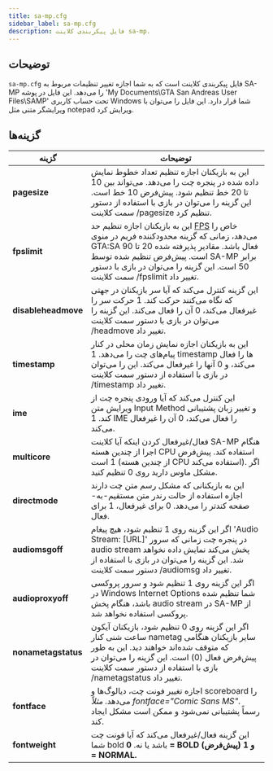 ```yaml
---
title: sa-mp.cfg
sidebar_label: sa-mp.cfg
description: فایل پیکربندی کلاینت sa-mp.
---
```


## توضیحات

`sa-mp.cfg` فایل پیکربندی کلاینت است که به شما اجازه تغییر تنظیمات مربوط به SA-MP را می‌دهد. این فایل در پوشه 'My Documents\\GTA San Andreas User Files\\SAMP' تحت حساب کاربری Windows شما قرار دارد. این فایل را می‌توان با ویرایشگر متنی مثل notepad ویرایش کرد.

## گزینه‌ها

| گزینه              | توضیحات                                                                                                                                                                                                                                                                                                                                 |
| ------------------- | ------------------------------------------------------------------------------------------------------------------------------------------------------------------------------------------------------------------------------------------------------------------------------------------------------------------------------------------- |
| **pagesize**        | این به بازیکنان اجازه تنظیم تعداد خطوط نمایش داده شده در پنجره چت را می‌دهد. می‌تواند بین 10 تا 20 خط تنظیم شود. پیش‌فرض 10 خط است. این گزینه را می‌توان در بازی با استفاده از دستور سمت کلاینت /pagesize تنظیم کرد.                                                                                                                        |
| **fpslimit**        | این به بازیکنان اجازه تنظیم حد [FPS](http://en.wikipedia.org/wiki/Frame_rate "http://en.wikipedia.org/wiki/Frame_rate") خاص را می‌دهد، زمانی که گزینه محدودکننده فریم در منوی GTA:SA فعال باشد. مقادیر پذیرفته شده 20 تا 90 است. پیش‌فرض تنظیم شده توسط SA-MP برابر 50 است. این گزینه را می‌توان در بازی با دستور سمت کلاینت /fpslimit تغییر داد. |
| **disableheadmove** | این گزینه کنترل می‌کند که آیا سر بازیکنان در جهتی که نگاه می‌کنند حرکت کند. 1 حرکت سر را غیرفعال می‌کند، 0 آن را فعال می‌کند. این گزینه را می‌توان در بازی با دستور سمت کلاینت /headmove تغییر داد.                                                                                                                                     |
| **timestamp**       | این به بازیکنان اجازه نمایش زمان محلی در کنار پیام‌های چت را می‌دهد. 1 timestamp ها را فعال می‌کند، و 0 آنها را غیرفعال می‌کند. این را می‌توان در بازی با استفاده از دستور سمت کلاینت /timestamp تغییر داد.                                                                                                                                                |
| **ime**             | این کنترل می‌کند که آیا ورودی پنجره چت از ویرایش متن Input Method و تغییر زبان پشتیبانی کند. 1 IME را فعال می‌کند، 0 آن را غیرفعال می‌کند.                                                                                                                                                                                        |
| **multicore**       | فعال/غیرفعال کردن اینکه آیا کلاینت SA-MP هنگام اجرا از چندین هسته CPU استفاده کند. پیش‌فرض 1 است (از چندین هسته CPU استفاده می‌کند). اگر مشکل ماوس دارید روی 0 تنظیم کنید.                                                                                                                                                                |
| **directmode**      | این به بازیکنانی که مشکل رسم متن چت دارند اجازه استفاده از حالت رندر متن مستقیم-به-صفحه کندتر را می‌دهد. 0 برای غیرفعال، 1 برای فعال.                                                                                                                                                                                      |
| **audiomsgoff**     | اگر این گزینه روی 1 تنظیم شود، هیچ پیغام 'Audio Stream: \[URL\]' در پنجره چت زمانی که سرور audio stream پخش می‌کند نمایش داده نخواهد شد. این گزینه را می‌توان در بازی با استفاده از دستور سمت کلاینت /audiomsg تغییر داد.                                                                                                                      |
| **audioproxyoff**   | اگر این گزینه روی 1 تنظیم شود و سرور پروکسی در Windows Internet Options شما تنظیم شده باشد، هنگام پخش audio stream در SA-MP از پروکسی استفاده نخواهد شد.                                                                                                                                                                               |
| **nonametagstatus** | اگر این گزینه روی 0 تنظیم شود، بازیکنان آیکون ساعت شنی کنار nametag سایر بازیکنان هنگامی که متوقف شده‌اند خواهند دید. این به طور پیش‌فرض فعال (0) است. این گزینه را می‌توان در بازی با استفاده از دستور سمت کلاینت /nametagstatus تغییر داد.                                                                                                       |
| **fontface**        | اجازه تغییر فونت چت، دیالوگ‌ها و scoreboard را می‌دهد. _مثلاً fontface="Comic Sans MS"_. رسماً پشتیبانی نمی‌شود و ممکن است مشکل ایجاد کند.                                                                                                                                                                                       |
| **fontweight**      | این گزینه فعال/غیرفعال می‌کند که آیا فونت چت شما bold باشد یا نه. **0 = BOLD (پیش‌فرض) و 1 = NORMAL.**                                                                                                                                                                                                                           |